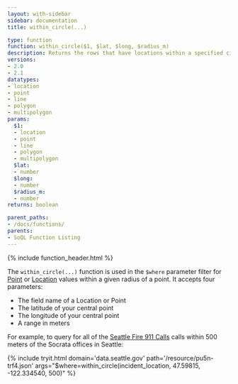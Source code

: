 ```yaml
---
layout: with-sidebar
sidebar: documentation
title: within_circle(...)

type: function
function: within_circle($1, $lat, $long, $radius_m)
description: Returns the rows that have locations within a specified circle, measured in meters
versions:
- 2.0
- 2.1
datatypes:
- location
- point
- line
- polygon
- multipolygon
params:
  $1:
  - location
  - point
  - line
  - polygon
  - multipolygon
  $lat:
  - number
  $long:
  - number
  $radius_m:
  - number
returns: boolean

parent_paths: 
- /docs/functions/
parents: 
- SoQL Function Listing 
---
```


{% include function_header.html %}

The `within_circle(...)` function is used in the `$where` parameter filter for [Point](/docs/datatypes/point.html) or [Location](/docs/datatypes/location.html) values within a given radius of a point. It accepts four parameters:

- The field name of a Location or Point
- The latitude of your central point
- The longitude of your central point
- A range in meters

For example, to query for all of the [Seattle Fire 911 Calls](https://data.seattle.gov/Public-Safety/Seattle-Police-Department-911-Incident-Response/3k2p-39jp) calls within 500 meters of the Socrata offices in Seattle:

{% include tryit.html domain='data.seattle.gov' path='/resource/pu5n-trf4.json' args="$where=within_circle(incident_location, 47.59815, -122.334540, 500)" %}
